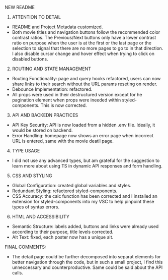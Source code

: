 NEW README

1. ATTENTION TO DETAIL

- README and Project Metadata customized.
- Both movie titles and navigation buttons follow the recommended color contrast ratios. The Previous/Next buttons only have a lower contrast ratio on purpose when the user is at the first or the last page or the selection to signal that there are no more pages to go to in that direction. I also disable cursor change and hover effect when trying to click on disabled buttons.

2. ROUTING AND STATE MANAGEMENT

- Routing Functionality: page and query hooks refactored, users can now share links to their search without the URL params reseting on render.
- Debounce Implementation: refactored.
- All props were used in their destructured version except for he pagination element when props were ineeded within styled-components. This is now corrected.

3. API AND BACKEDN PRACTICES

- API Key Security: API is now loaded from a hidden .env file. Ideally, it would be stored on backend.
- Error Handling: homepage now shows an error page when incorrect URL is entered, same with the movie deatil page.

4. TYPE USAGE

- I did not use any advanced types, but am grateful for the suggestion to learn more about using TS in dynamic API responses and form handling.

5. CSS AND STYLING

- Global Configuration: created global variables and styles.
- Redundant Styling: refactored styled-components.
- CSS Accuracy: the calc function has been corrected and I installed an extension for styled-components into my VSC to help pinpoint these types of syntax errors.

6. HTML AND ACCESSIBILITY

- Semantic Structure: labels added, buttons and links were already used according to their purpose, title levels corrected.
- Alt Text: fixed, each poster now has a unique alt.

FINAL COMMENTS:

- The detail page could be further decomposed into separat elements for better navigation through the code, but in such a small project, I find this unneccessary and counterproductive. Same could be said about the API calls.
